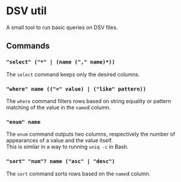 # DSV util

A small tool to run basic queries on DSV files.

## Commands

### `"select" ("*" | (name ("," name)*))`

The `select` command keeps only the desired columns.

### `"where" name (("=" value) | ("like" pattern))`

The `where` command filters rows based on string equality or pattern matching of the value in the `name`d column.

### `"enum" name`

The `enum` command outputs two columns, respectively the number of appearances of a value and the value itself.  
This is similar in a way to running `uniq -c` in Bash.

### `"sort" "num"? name ("asc" | "desc")`

The `sort` command sorts rows based on the `name`d column.
